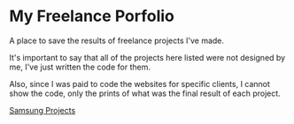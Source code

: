 # My Freelance Porfolio
A place to save the results of freelance projects I've made.

It's important to say that all of the projects here listed were not designed by me, I've just written the code for them.

Also, since I was paid to code the websites for specific clients, I cannot show the code, only the prints of what was the final result of each project.

[Samsung Projects](samsung)

